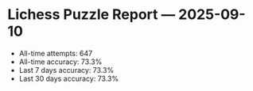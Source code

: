 # Lichess Puzzle Report — 2025-09-10
- All-time attempts: 647
- All-time accuracy: 73.3%
- Last 7 days accuracy: 73.3%
- Last 30 days accuracy: 73.3%
